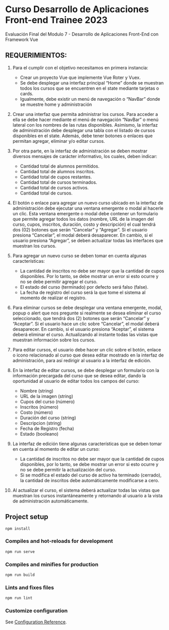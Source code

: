# Curso Desarrollo de Aplicaciones Front-end Trainee 2023
Evaluación Final del Modulo 7 - Desarrollo de Aplicaciones Front-End con Framework Vue

## REQUERIMIENTOS:
1. Para el cumplir con el objetivo necesitamos en primera instancia:
    - Crear un proyecto Vue que implemente Vue Roter y Vuex.
    - Se debe desplegar una interfaz principal “Home” donde se muestran todos los cursos que se encuentren en el state mediante 
    tarjetas o cards.
    - Igualmente, debe existir un menú de navegación o “NavBar” donde se muestre home y administración 


2. Crear una interfaz que permita administrar los cursos. Para acceder a ella se debe hacer mediante el menú de navegación 
“NavBar” o menú lateral con los nombres de las rutas disponibles. Asimismo, la interfaz de administración debe desplegar una 
tabla con el listado de cursos disponibles en el state. Además, debe tener botones o enlaces que permitan agregar, eliminar 
y/o editar cursos.

3. Por otra parte, en la interfaz de administración se deben mostrar diversos mensajes de carácter informativo, los cuales, 
deben indicar:
    - Cantidad total de alumnos permitidos.
    - Cantidad total de alumnos inscritos.
    - Cantidad total de cupos restantes.
    - Cantidad total de cursos terminados.
    - Cantidad total de cursos activos.
    - Cantidad total de cursos.

4. El botón o enlace para agregar un nuevo curso ubicado en la interfaz de administración debe ejecutar una ventana emergente 
o modal al hacerle un clic. Esta ventana emergente o modal debe contener un formulario que permite agregar todos los datos 
(nombre, URL de la imagen del curso, cupos, inscritos, duración, costo y descripción) el cual tendrá dos (02) botones que serán
“Cancelar” y “Agregar”. Si el usuario presiona “Cancelar”, el modal deberá desaparecer. En cambio, si el usuario presiona “Agregar”, 
se deben actualizar todas las interfaces que muestran los cursos. 

5. Para agregar un nuevo curso se deben tomar en cuenta algunas características:
    - La cantidad de inscritos no debe ser mayor que la cantidad de cupos disponibles. Por lo tanto, se debe mostrar un error 
    si esto ocurre y no se debe permitir agregar el curso.
    - El estado del curso (terminado) por defecto será falso (false).
    - La fecha de registro del curso será la que tome el sistema al momento de realizar el registro.

6. Para eliminar cursos se debe desplegar una ventana emergente, modal, popup o alert que nos pregunte si realmente se desea eliminar 
el curso seleccionado, que tendrá dos (2) botones que serán “Cancelar” y “Aceptar”. Si el usuario hace un clic sobre “Cancelar”, el 
modal deberá desaparecer. En cambio, si el usuario presiona “Aceptar”, el sistema deberá eliminar el curso. Actualizando al instante 
todas las vistas que muestran información sobre los cursos. 

7. Para editar cursos, el usuario debe hacer un clic sobre el botón, enlace o icono relacionado al curso que desea editar mostrado 
en la interfaz de administración, para así redirigir al usuario a la interfaz de edición.

8. En la interfaz de editar cursos, se debe desplegar un formulario con la información precargada del curso que se desea editar, 
dando la oportunidad al usuario de editar todos los campos del curso:
    - Nombre (string)
    - URL de la imagen (string)
    - Cupos del curso (número)
    - Inscritos (número)
    - Costo (número)
    - Duración del curso (string)
    - Descripcion (string)
    - Fecha de Registro (fecha)
    - Estado (booleano)

9. La interfaz de edición tiene algunas características que se deben tomar en cuenta al momento de editar un curso:
    - La cantidad de inscritos no debe ser mayor que la cantidad de cupos disponibles, por lo tanto, se debe mostrar un error 
    si esto ocurre y no se debe permitir la actualización del curso.
    - Si se modifica el estado del curso de activo ha terminado (cerrado), la cantidad de inscritos debe automáticamente modificarse 
    a cero.

10. Al actualizar el curso, el sistema deberá actualizar todas las vistas que muestran los cursos instantáneamente y retornando 
al usuario a la vista de administración automáticamente.

## Project setup
```
npm install
```

### Compiles and hot-reloads for development
```
npm run serve
```

### Compiles and minifies for production
```
npm run build
```

### Lints and fixes files
```
npm run lint
```

### Customize configuration
See [Configuration Reference](https://cli.vuejs.org/config/).

